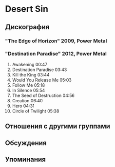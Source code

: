 # Desert Sin



## Дискография

### "The Edge of Horizon" 2009, Power Metal



### "Destination Paradise" 2012, Power Metal

1.	 Awakening	00:47	 
2.	 Destination Paradise	03:43	 
3.	 Kill the King	03:44	 
4.	 Would You Release Me	05:03	 
5.	 Follow Me	05:18	 
6.	 In Silence	05:54	 
7.	 The Seed of Destruction	04:56	 
8.	 Creation	06:40	 
9.	 Hero	04:31	 
10.	 Circle of Twilight	05:38


## Отношения с другими группами


## Обсуждения


## Упоминания

